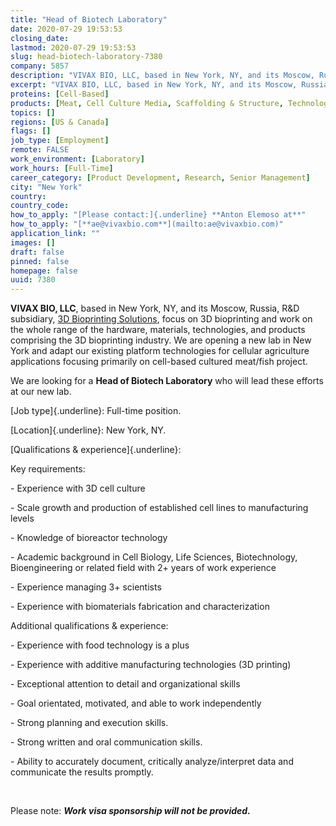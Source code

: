 ```yaml
---
title: "Head of Biotech Laboratory"
date: 2020-07-29 19:53:53
closing_date: 
lastmod: 2020-07-29 19:53:53
slug: head-biotech-laboratory-7380
company: 5857
description: "VIVAX BIO, LLC, based in New York, NY, and its Moscow, Russia, R&D subsidiary, 3D Bioprinting Solutions, focus on 3D bioprinting and work on the whole range of the hardware, materials, technologies, and products comprising the 3D bioprinting industry. We are opening a new lab in New York and adapt our existing platform technologies for cellular agriculture applications focusing primarily on cell-based cultured meat/fish project."
excerpt: "VIVAX BIO, LLC, based in New York, NY, and its Moscow, Russia, R&D subsidiary, 3D Bioprinting Solutions, focus on 3D bioprinting and work on the whole range of the hardware, materials, technologies, and products comprising the 3D bioprinting industry. We are opening a new lab in New York and adapt our existing platform technologies for cellular agriculture applications focusing primarily on cell-based cultured meat/fish project."
proteins: [Cell-Based]
products: [Meat, Cell Culture Media, Scaffolding & Structure, Technology & Equipment]
topics: []
regions: [US & Canada]
flags: []
job_type: [Employment]
remote: FALSE
work_environment: [Laboratory]
work_hours: [Full-Time]
career_category: [Product Development, Research, Senior Management]
city: "New York"
country: 
country_code: 
how_to_apply: "[Please contact:]{.underline} **Anton Elemoso at**"
how_to_apply: "[**ae@vivaxbio.com**](mailto:ae@vivaxbio.com)"
application_link: ""
images: []
draft: false
pinned: false
homepage: false
uuid: 7380
---
```

**VIVAX BIO, LLC**, based in New York, NY, and its Moscow, Russia, R&D
subsidiary, [3D Bioprinting
Solutions](/directory/3d-bioprinting-solutions), focus on 3D bioprinting
and work on the whole range of the hardware, materials, technologies,
and products comprising the 3D bioprinting industry. We are opening a
new lab in New York and adapt our existing platform technologies for
cellular agriculture applications focusing primarily on cell-based
cultured meat/fish project.

We are looking for a **Head of Biotech Laboratory** who will lead these
efforts at our new lab.

[Job type]{.underline}: Full-time position.

[Location]{.underline}: New York, NY.

[Qualifications & experience]{.underline}:

Key requirements:

- Experience with 3D cell culture 

\- Scale growth and production of established cell lines to
manufacturing levels

\- Knowledge of bioreactor technology

\- Academic background in Cell Biology, Life Sciences, Biotechnology,
Bioengineering or related field with 2+ years of work experience

\- Experience managing 3+ scientists

- Experience with biomaterials fabrication and characterization

Additional qualifications & experience:

\- Experience with food technology is a plus

\- Experience with additive manufacturing technologies (3D printing)

\- Exceptional attention to detail and organizational skills

\- Goal orientated, motivated, and able to work independently

\- Strong planning and execution skills.

\- Strong written and oral communication skills.

\- Ability to accurately document, critically analyze/interpret data and
communicate the results promptly.

 

Please note: ***Work visa sponsorship will not be provided.***

